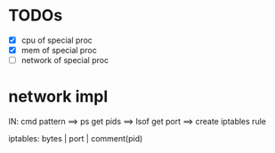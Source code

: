 # TODOs
- [x] cpu of special proc
- [x] mem of special proc
- [ ] network of special proc

# network impl
IN:
cmd pattern ==> ps get pids ==> lsof get port ==> create iptables rule

iptables:
bytes | port | comment(pid)
